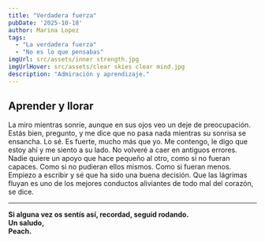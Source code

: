 ```yaml
---
title: "Verdadera fuerza" 
pubDate: '2025-10-18'
author: Marina Lopez
tags:
  - "La verdadera fuerza"
  - "No es lo que pensabas"
imgUrl: src/assets/inner strength.jpg
imgUrlHover: src/assets/clear skies clear mind.jpg
description: "Admiración y aprendizaje."
---
```

## Aprender y llorar

La miro mientras sonríe, aunque en sus ojos veo un deje de preocupación.
Estás bien, pregunto, y me dice que no pasa nada mientras su sonrisa se ensancha.
Lo sé. Es fuerte, mucho más que yo. Me contengo, le digo que estoy ahí y me siento a su lado.
No volveré a caer en antiguos errores. Nadie quiere un apoyo que hace pequeño
al otro, como si no fueran capaces. Como si no pudieran ellos mismos. Como si fueran menos.
Empiezo a escribir y sé que ha sido una buena decisión. Que las lágrimas fluyan
es uno de los mejores conductos aliviantes de todo mal del corazón, se dice. 

---

**Si alguna vez os sentís así, recordad, seguid rodando.  
Un saludo,  
Peach.**
